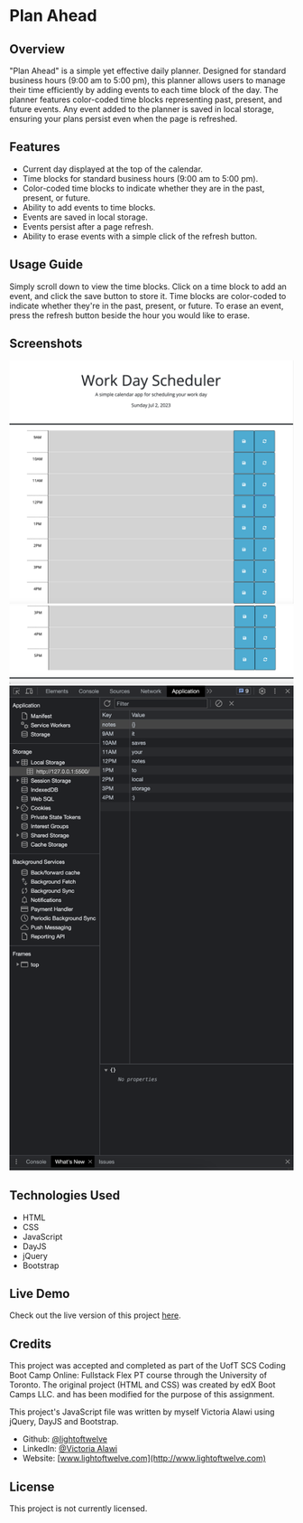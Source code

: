 # Plan Ahead

## Overview
"Plan Ahead" is a simple yet effective daily planner. Designed for standard business hours (9:00 am to 5:00 pm), this planner allows users to manage their time efficiently by adding events to each time block of the day. The planner features color-coded time blocks representing past, present, and future events. Any event added to the planner is saved in local storage, ensuring your plans persist even when the page is refreshed.

## Features
- Current day displayed at the top of the calendar.
- Time blocks for standard business hours (9:00 am to 5:00 pm).
- Color-coded time blocks to indicate whether they are in the past, present, or future.
- Ability to add events to time blocks.
- Events are saved in local storage.
- Events persist after a page refresh.
- Ability to erase events with a simple click of the refresh button.

## Usage Guide
Simply scroll down to view the time blocks. Click on a time block to add an event, and click the save button to store it. Time blocks are color-coded to indicate whether they're in the past, present, or future. To erase an event, press the refresh button beside the hour you would like to erase.

## Screenshots
![plan ahead scheduler with hours blocks and text area](./assets/images/plan-ahead-screenshot-1.png)
![plan ahead scheduler with hours blocks and text area](./assets/images/plan-ahead-screenshot-2.png)
![view of local storage with saved notes](./assets/images/plan-ahead-screenshot-3.png)

## Technologies Used
- HTML
- CSS
- JavaScript
- DayJS
- jQuery
- Bootstrap

## Live Demo
Check out the live version of this project [here](https://lightoftwelve.github.io/plan-ahead).

## Credits
This project was accepted and completed as part of the UofT SCS Coding Boot Camp Online: Fullstack Flex PT course through the University of Toronto. The original project (HTML and CSS) was created by edX Boot Camps LLC. and has been modified for the purpose of this assignment.

This project's JavaScript file was written by myself Victoria Alawi using jQuery, DayJS and Bootstrap.

- Github: [@lightoftwelve](https://github.com/lightoftwelve)
- LinkedIn: [@Victoria Alawi](https://www.linkedin.com/in/victoria-alawi-872984250/)
- Website: [www.lightoftwelve.com](http://www.lightoftwelve.com)

## License
This project is not currently licensed.

